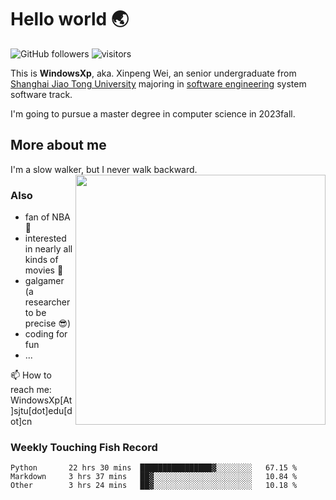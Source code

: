 <!--
**WindowsXp-Beta/WindowsXp-Beta** is a ✨ _special_ ✨ repository because its `README.md` (this file) appears on your GitHub profile.

Here are some ideas to get you started:

- 🔭 I’m currently working on ...
- 🌱 I’m currently learning ...
- 👯 I’m looking to collaborate on ...
- 🤔 I’m looking for help with ...
- 💬 Ask me about ...
- 📫 How to reach me: ...
- 😄 Pronouns: ...
- ⚡ Fun fact: ...
-->
# Hello world :earth_asia:

![GitHub followers](https://img.shields.io/github/followers/WindowsXp-Beta?style=social)
![visitors](https://visitor-badge.glitch.me/badge?page_id=WindowsXp-Beta)

This is **WindowsXp**, aka. Xinpeng Wei, an senior undergraduate from [Shanghai Jiao Tong University](http://en.sjtu.edu.cn/) majoring in [software engineering](http://www.se.sjtu.edu.cn/) system software track.

I'm going to pursue a master degree in computer science in 2023fall.

## More about me

I'm a slow walker, but I never walk backward.<img align='right' src='https://github-readme-stats.vercel.app/api/top-langs/?username=WindowsXp-Beta&layout=compact&hide=scss,hcl,Tcl&langs_count=5&theme=tokyonight' width='400px'>

### Also
- fan of NBA :basketball:
- interested in nearly all kinds of movies :movie_camera:
- galgamer (a researcher to be precise :sunglasses:)
- coding for fun
- ...

📫 How to reach me: WindowsXp[At]sjtu[dot]edu[dot]cn

### Weekly Touching Fish Record

<!--START_SECTION:waka-->

```text
Python       22 hrs 30 mins  ████████████████▓░░░░░░░░   67.15 %
Markdown     3 hrs 37 mins   ██▓░░░░░░░░░░░░░░░░░░░░░░   10.84 %
Other        3 hrs 24 mins   ██▓░░░░░░░░░░░░░░░░░░░░░░   10.18 %
```

<!--END_SECTION:waka-->

